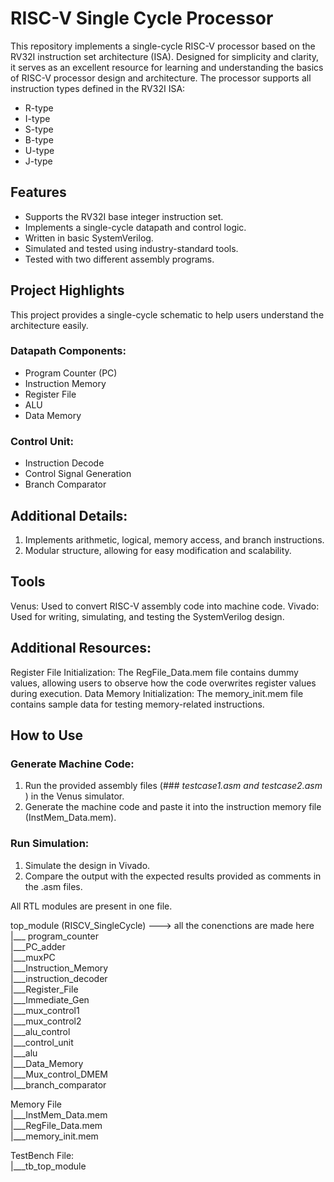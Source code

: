 # RISC-V Single Cycle Processor
This repository implements a single-cycle RISC-V processor based on the RV32I instruction set architecture (ISA). Designed for simplicity and clarity, it serves as an excellent resource for learning and understanding the basics of RISC-V processor design and architecture.
The processor supports all instruction types defined in the RV32I ISA:
* R-type
* I-type
* S-type
* B-type
* U-type
* J-type

## Features
* Supports the RV32I base integer instruction set.
* Implements a single-cycle datapath and control logic.
* Written in basic SystemVerilog.
* Simulated and tested using industry-standard tools.
* Tested with two different assembly programs.

## Project Highlights
This project provides a single-cycle schematic to help users understand the architecture easily.
### Datapath Components:
* Program Counter (PC)
* Instruction Memory
* Register File
* ALU
* Data Memory
### Control Unit:
* Instruction Decode
* Control Signal Generation
* Branch Comparator

## Additional Details:
1. Implements arithmetic, logical, memory access, and branch instructions.
2. Modular structure, allowing for easy modification and scalability.

## Tools
Venus: Used to convert RISC-V assembly code into machine code.
Vivado: Used for writing, simulating, and testing the SystemVerilog design.

## Additional Resources:
Register File Initialization: The RegFile_Data.mem file contains dummy values, allowing users to observe how the code overwrites register values during execution.
Data Memory Initialization: The memory_init.mem file contains sample data for testing memory-related instructions.

## How to Use
### Generate Machine Code:
1. Run the provided assembly files (### *testcase1.asm and testcase2.asm* ) in the Venus simulator.
2. Generate the machine code and paste it into the instruction memory file (InstMem_Data.mem).
### Run Simulation:
1. Simulate the design in Vivado.
2. Compare the output with the expected results provided as comments in the .asm files.

All RTL modules are present in one file.

top_module (RISCV_SingleCycle) ---> all the conenctions are made here <br>
       |___ program_counter <br>
       |___PC_adder <br>
       |___muxPC <br>
       |___Instruction_Memory <br>
       |___instruction_decoder <br>
       |___Register_File <br>
       |___Immediate_Gen <br>
       |___mux_control1 <br>
       |___mux_control2 <br>
       |___alu_control <br>
       |___control_unit <br>
       |___alu <br>
       |___Data_Memory <br>
       |___Mux_control_DMEM <br>
       |___branch_comparator <br>

Memory File <br>
       |___InstMem_Data.mem <br> 
       |___RegFile_Data.mem <br>
       |___memory_init.mem <br>

TestBench File: <br>
       |___tb_top_module <br>
